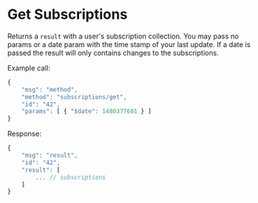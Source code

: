 # Get Subscriptions

Returns a `result` with a user's subscription collection. You may pass no params or a date param with the time stamp of your last update. If a date is passed the result will only contains changes to the subscriptions.

Example call:

```javascript
{
    "msg": "method",
    "method": "subscriptions/get",
    "id": "42",
    "params": [ { "$date": 1480377601 } ]
}
```

Response:

```javascript
{
    "msg": "result",
    "id": "42",
    "result": [
        ... // subscriptions
    ]
}
```



